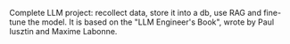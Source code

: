 Complete LLM project: recollect data, store it into a db, use RAG and fine-tune the model. It is based on the "LLM Engineer's Book", wrote by Paul Iusztin and Maxime Labonne.